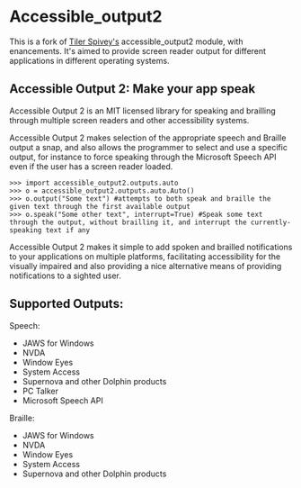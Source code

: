 # Accessible_output2

This is a fork of [Tiler Spivey's](https://q-continuum.net) accessible_output2 module, with enancements. It's aimed to provide screen reader output for different applications in different operating systems.

## Accessible Output 2: Make your app speak

Accessible Output 2 is an MIT licensed library for speaking and brailling through multiple screen readers and other accessibility systems.

Accessible Output 2 makes selection of the appropriate speech and Braille output a snap, and also allows the programmer to select and use a specific output, for instance to force speaking through the Microsoft Speech API even if the user has a screen reader loaded.

	>>> import accessible_output2.outputs.auto  
	>>> o = accessible_output2.outputs.auto.Auto()  
	>>> o.output("Some text") #attempts to both speak and braille the given text through the first available output  
	>>> o.speak("Some other text", interrupt=True) #Speak some text through the output, without brailling it, and interrupt the currently-speaking text if any  

Accessible Output 2 makes it simple to add spoken and brailled notifications to your applications on multiple platforms, facilitating accessibility for the visually impaired and also providing a nice alternative means of providing notifications to a sighted user.

## Supported Outputs:

Speech:

- JAWS for Windows
- NVDA
- Window Eyes
- System Access
- Supernova and other Dolphin products
- PC Talker
- Microsoft Speech API

Braille:

- JAWS for Windows
- NVDA
- Window Eyes
- System Access
- Supernova and other Dolphin products